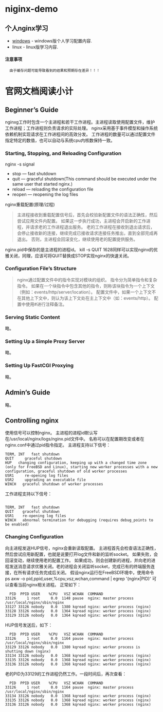 # niginx-demo
个人nginx学习
---
 * [windows](https://github.com/yubiaohyb/nginx-demo/blob/master/windows/windows.md) - windows版个人学习配置内容.
 * linux - linux版学习内容.
 
#### 注意事项 ####
```
  由于缓存问题可能导致看到的结果和预期存在差异！！！
```
# 官网文档阅读小计
## Beginner’s Guide
nginxg工作时包含一个主进程和若干工作进程。主进程读取使用配置文件，维护工作进程；工作进程则负责请求的实际处理。
nginx采用基于事件模型和操作系统依赖机制实现请求在工作进程间的高效分发。
工作进程的数量可以通过配置文件指定特定的数值，也可以自动与系统cpu内核数保持一致。

### Starting, Stopping, and Reloading Configuration
nginx -s signal
* stop — fast shutdown
* quit — graceful shutdown(This command should be executed under the same user that started nginx.)
* reload — reloading the configuration file
* reopen — reopening the log files

nginx重载配置(原理/过程)
>主进程接收到重载配置信号后，首先会校验新配置文件的语法正确性，然后尝试应用文件内配置。
>如果这一步执行成功，主进程会开启新的工作进程，并请求老的工作进程退出服务。
>老的工作进程在接收到退出请求后，会停止接收新的连接，继续完成已接收请求连接任务推出，直到全部完成再退出。
>否则，主进程会回滚变化，继续使用老的配置提供服务。

nginx.pid中保存的是主进程的进程id。
kill -s QUIT 1628同样可以实现nginx的优雅关闭，同理，应该可将QUIT替换成STOP实现nginx的快速关闭。

### Configuration File’s Structure
>nginx通过配置文件中的指令实现对模块的组织。
>指令分为简单指令和复杂指令。
>如果在一个块指令中包含其他的指令，则称该块指令为一个上下文（例如：events/http/server/location）。
>配置文件中，如果一个上下文不在其他上下文中，则认为该上下文处在主上下文中（如：events/http）。
>配置中使用#进行注释备注。

### Serving Static Content
略。

### Setting Up a Simple Proxy Server
略。

### Setting Up FastCGI Proxying
略。

## Admin’s Guide
略。

## Controlling nginx
使用信号可以控制nginx。
主进程的进程id默认写在/usr/local/nginx/logs/nginx.pid文件中。
名称可以在配置期改变或者在nginx.conf中通过pid指令指定。
主进程支持以下信号：
```
TERM, INT	fast shutdown
QUIT	 graceful shutdown
HUP	  changing configuration, keeping up with a changed time zone (only for FreeBSD and Linux), starting new worker processes with a new       configuration, graceful shutdown of old worker processes
USR1	 re-opening log files
USR2	 upgrading an executable file
WINCH	graceful shutdown of worker processes
```
工作进程支持以下信号：
```

TERM, INT	fast shutdown
QUIT	graceful shutdown
USR1	re-opening log files
WINCH	abnormal termination for debugging (requires debug_points to be enabled)
```
### Changing Configuration
向主进程发送HUP信号，nginx会重新读取配置。
主进程首先会检查语法正确性，然后尝试应用新配置，也就是说要打开log文件和新的监听socket。
如果失败，会回滚变动，继续使用老的配置工作。
如果成功，则会创建新的进程，并向老的进程发送消息请求优雅关闭。老的进程会关闭监听socket，完成已有的终端服务连接，在所有请求任务完成后关闭。
假设nginx运行在FreeBSD环境中，使用命令 ps axw -o pid,ppid,user,%cpu,vsz,wchan,command | egrep '(nginx|PID)' 可以查看当前nginx相关进程。
正常如下：
```
  PID  PPID USER    %CPU   VSZ WCHAN  COMMAND
33126     1 root     0.0  1148 pause  nginx: master process /usr/local/nginx/sbin/nginx
33127 33126 nobody   0.0  1380 kqread nginx: worker process (nginx)
33128 33126 nobody   0.0  1364 kqread nginx: worker process (nginx)
33129 33126 nobody   0.0  1364 kqread nginx: worker process (nginx)
```
HUP信号发送后，如下：
```
  PID  PPID USER    %CPU   VSZ WCHAN  COMMAND
33126     1 root     0.0  1164 pause  nginx: master process /usr/local/nginx/sbin/nginx
33129 33126 nobody   0.0  1380 kqread nginx: worker process is shutting down (nginx)
33134 33126 nobody   0.0  1368 kqread nginx: worker process (nginx)
33135 33126 nobody   0.0  1368 kqread nginx: worker process (nginx)
33136 33126 nobody   0.0  1368 kqread nginx: worker process (nginx)
```
老的PID为33129的工作进程仍然工作。一段时间后，再次查看：
```
  PID  PPID USER    %CPU   VSZ WCHAN  COMMAND
33126     1 root     0.0  1164 pause  nginx: master process /usr/local/nginx/sbin/nginx
33134 33126 nobody   0.0  1368 kqread nginx: worker process (nginx)
33135 33126 nobody   0.0  1368 kqread nginx: worker process (nginx)
33136 33126 nobody   0.0  1368 kqread nginx: worker process (nginx)
```
